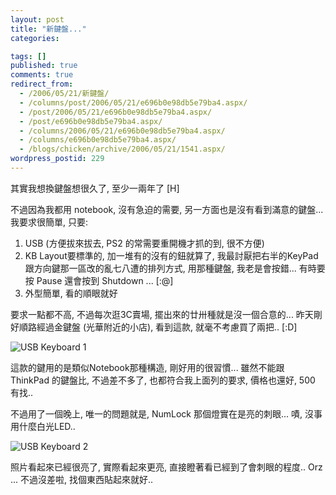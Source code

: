 ```yaml
---
layout: post
title: "新鍵盤..."
categories:

tags: []
published: true
comments: true
redirect_from:
  - /2006/05/21/新鍵盤/
  - /columns/post/2006/05/21/e696b0e98db5e79ba4.aspx/
  - /post/2006/05/21/e696b0e98db5e79ba4.aspx/
  - /post/e696b0e98db5e79ba4.aspx/
  - /columns/2006/05/21/e696b0e98db5e79ba4.aspx/
  - /columns/e696b0e98db5e79ba4.aspx/
  - /blogs/chicken/archive/2006/05/21/1541.aspx/
wordpress_postid: 229
---
```


其實我想換鍵盤想很久了, 至少一兩年了 [H]

不過因為我都用 notebook, 沒有急迫的需要, 另一方面也是沒有看到滿意的鍵盤... 我要求很簡單, 只要:

1. USB (方便拔來拔去, PS2 的常需要重開機才抓的到, 很不方便)
2. KB Layout要標準的, 加一堆有的沒有的鈕就算了, 我最討厭把右半的KeyPad跟方向鍵那一區改的亂七八遭的排列方式, 用那種鍵盤, 我老是會按錯... 有時要按 Pause 還會按到 Shutdown ... [:@]
3. 外型簡單, 看的順眼就好

要求一點都不高, 不過每次逛3C賣場, 擺出來的廿卅種就是沒一個合意的... 昨天剛好順路經過金鍵盤 (光華附近的小店), 看到這款, 就毫不考慮買了兩把.. [:D]

![USB Keyboard 1](/wp-content/be-files/usb-kb01.jpg)

這款的鍵用的是類似Notebook那種構造, 剛好用的很習慣... 雖然不能跟 ThinkPad 的鍵盤比, 不過差不多了, 也都符合我上面列的要求, 價格也還好, 500 有找..

不過用了一個晚上, 唯一的問題就是, NumLock 那個燈實在是亮的刺眼... 嘖, 沒事用什麼白光LED..

![USB Keyboard 2](/wp-content/be-files/usb-kb02.jpg)

照片看起來已經很亮了, 實際看起來更亮, 直接瞪著看已經到了會刺眼的程度.. Orz ... 不過沒差啦, 找個東西貼起來就好..
